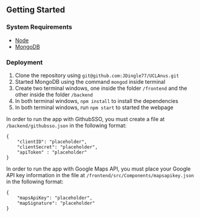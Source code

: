 ## Getting Started

### System Requirements
* [Node](https://nodejs.org/en/download)
* [MongoDB](https://www.mongodb.com/docs/manual/installation/)

### Deployment
1. Clone the repository using `git@github.com:JDingle77/UCLAnus.git`
2. Started MongoDB using the command `mongod` inside terminal
3. Create two terminal windows, one inside the folder `/frontend` and the other inside the folder `/backend`
4. In both terminal windows, `npm install` to install the dependencies
5. In both terminal windows, run `npm start` to started the webpage

In order to run the app with GithubSSO, you must create a file at `/backend/githubsso.json` in the following format:
```
{
    "clientID": "placeholder",
    "clientSecret": "placeholder",
    "apiToken" : "placeholder"
}
```

In order to run the app with Google Maps API, you must place your Google API key information in the file at `/frontend/src/Components/mapsapikey.json` in the following format:
```
{
    "mapsApiKey": "placeholder",
    "mapSignature": "placeholder"
}
```
